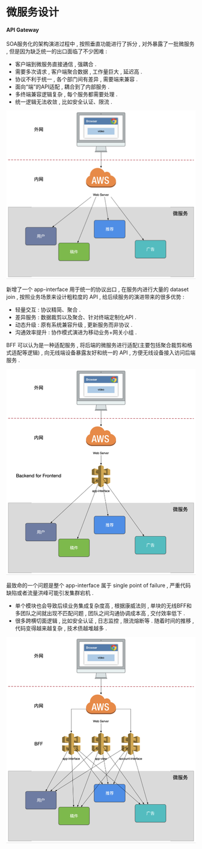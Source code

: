 # 微服务设计

#### API Gateway

SOA服务化的架构演进过程中 , 按照垂直功能进行了拆分 , 对外暴露了一批微服务 , 但是因为缺乏统一的出口面临了不少困难 :

* 客户端到微服务直接通信 , 强耦合 .
* 需要多次请求 , 客户端聚合数据 , 工作量巨大 , 延迟高 .
* 协议不利于统一 , 各个部门间有差异 , 需要端来兼容 .
* 面向“端”的API适配 , 耦合到了内部服务 .
* 多终端兼容逻辑复杂 , 每个服务都需要处理 .
* 统一逻辑无法收敛 , 比如安全认证、限流 .

![](/assets/wangguan1.png)

新增了一个 app-interface 用于统一的协议出口 , 在服务内进行大量的 dataset join , 按照业务场景来设计粗粒度的 API , 给后续服务的演进带来的很多优势 :

* 轻量交互 : 协议精简、聚合 . 
* 差异服务 : 数据裁剪以及聚合、针对终端定制化API . 
* 动态升级 : 原有系统兼容升级 , 更新服务而非协议 . 
* 沟通效率提升 : 协作模式演进为移动业务+网关小组 . 

BFF 可以认为是一种适配服务 , 将后端的微服务进行适配\(主要包括聚合裁剪和格式适配等逻辑\) , 向无线端设备暴露友好和统一的 API , 方便无线设备接入访问后端服务 .

![](/assets/wangguan2.png)

最致命的一个问题是整个 app-interface 属于 single point of failure , 严重代码缺陷或者流量洪峰可能引发集群宕机 . 

* 单个模块也会导致后续业务集成复杂度高 , 根据康威法则 , 单块的无线BFF和多团队之间就出现不匹配问题 , 团队之间沟通协调成本高 , 交付效率低下 . 
* 很多跨横切面逻辑 , 比如安全认证 , 日志监控 , 限流熔断等 . 随着时间的推移 , 代码变得越来越复杂 , 技术债越堆越多 . 

![](/assets/wangguan3.png)



